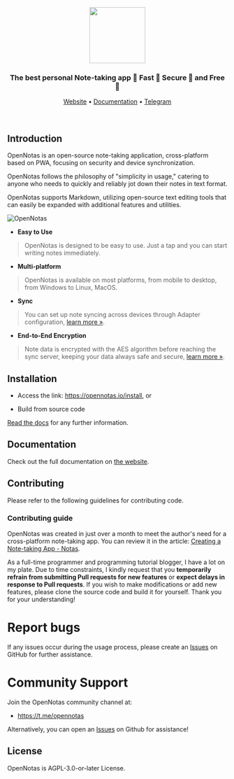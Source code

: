 <div align="center">  
  <img src="https://opennotas.io/logo.png" width="128" height="128" />  
</div>  

<div align="center">  
  <h3>The best personal Note-taking app 📙 Fast 🚀 Secure 🔐 and Free 💯</h3>  
  <a href="https://opennotas.io">Website</a> •  
  <a href="https://docs.opennotas.io/">Documentation</a> •  
  <a href="https://t.me/opennotas">Telegram</a>
</div>

<br/>  
<br/>

## Introduction

OpenNotas is an open-source note-taking application, cross-platform based on PWA, focusing on security and device synchronization.

OpenNotas follows the philosophy of "simplicity in usage," catering to anyone who needs to quickly and reliably jot down their notes in text format.

OpenNotas supports Markdown, utilizing open-source text editing tools that can easily be expanded with additional features and utilities.

![OpenNotas](https://opennotas.io/img/opennotas.webp)

- **Easy to Use**

> OpenNotas is designed to be easy to use. Just a tap and you can start writing notes immediately.

- **Multi-platform**

> OpenNotas is available on most platforms, from mobile to desktop, from Windows to Linux, MacOS.

- **Sync**

> You can set up note syncing across devices through Adapter configuration, [learn more »](https://docs.opennotas.io/advanced/sync-flow).

- **End-to-End Encryption**

> Note data is encrypted with the AES algorithm before reaching the sync server, keeping your data always safe and secure, [learn more »](https://docs.opennotas.io/advanced/security).

## Installation

- Access the link: https://opennotas.io/install, or

- Build from source code

[Read the docs](http://localhost:3000/started/install) for any further information.

## Documentation

Check out the full documentation on [the website](https://docs.opennotas.io/).

## Contributing

Please refer to the following guidelines for contributing code.

### Contributing guide

OpenNotas was created in just over a month to meet the author's need for a cross-platform note-taking app. You can review it in the article: [Creating a Note-taking App - Notas](https://2coffee.dev/en/articles/note-taking-app-notas).

As a full-time programmer and programming tutorial blogger, I have a lot on my plate. Due to time constraints, I kindly request that you **temporarily refrain from submitting Pull requests for new features** or **expect delays in response to Pull requests**. If you wish to make modifications or add new features, please clone the source code and build it for yourself. Thank you for your understanding!

# Report bugs

If any issues occur during the usage process, please create an [Issues](https://github.com/tonghoai/opennotas/issues) on GitHub for further assistance.

# Community Support

Join the OpenNotas community channel at:

- https://t.me/opennotas

Alternatively, you can open an [Issues](https://github.com/tonghoai/opennotas/issues) on Github for assistance!

## License

OpenNotas is AGPL-3.0-or-later License.
